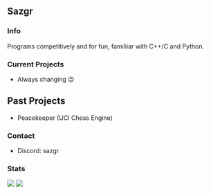 ## Sazgr

### Info

Programs competitively and for fun, familiiar with C++/C and Python.

### Current Projects

- Always changing :wink:

## Past Projects

- Peacekeeper (UCI Chess Engine)

### Contact

- Discord: sazgr

### Stats

<p>
  <img src = "https://github-readme-stats.vercel.app/api?username=Sazgr&show_icons=true">
  <img src = "https://github-readme-stats.vercel.app/api/top-langs/?username=Sazgr">
</p>
